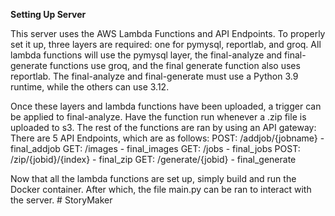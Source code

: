 ****Setting Up Server****

This server uses the AWS Lambda Functions and API Endpoints. To properly set it up, three layers are required: one for pymysql, reportlab, and 
groq. All lambda functions will use the pymysql layer, the final-analyze and final-generate functions use groq, and the final generate function
also uses reportlab. The final-analyze and final-generate must use a Python 3.9 runtime, while the others can use 3.12.

Once these layers and lambda functions have been uploaded, a trigger can be applied to final-analyze. Have the function
run whenever a .zip file is uploaded to s3. The rest of the functions are ran by using an API gateway:
There are 5 API Endpoints, which are as follows:
POST: /addjob/{jobname} - final_addjob
GET: /images - final_images
GET: /jobs - final_jobs
POST: /zip/{jobid}/{index} - final_zip
GET: /generate/{jobid} - final_generate

Now that all the lambda functions are set up, simply build and run the Docker container. After which, the file main.py can be ran to interact
with the server. # StoryMaker
